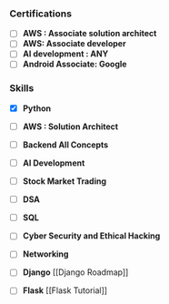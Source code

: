 
### Certifications

- [ ] **AWS : Associate solution architect**
- [ ] **AWS: Associate developer**
- [ ] **AI development : ANY**
- [ ] **Android Associate: Google**

### Skills

- [x] **Python** 
- [ ] **AWS : Solution Architect**
- [ ] **Backend All Concepts**
- [ ] **AI Development**
- [ ] **Stock Market Trading**
- [ ] **DSA**
- [ ] **SQL**
- [ ] **Cyber Security and Ethical Hacking**
- [ ] **Networking**
- [ ] **Django** [[Django Roadmap]]
- [ ] **Flask** [[Flask Tutorial]]

